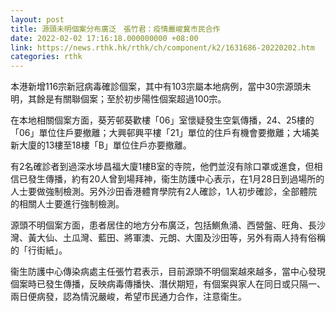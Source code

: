 ```yaml
---
layout: post
title: 源頭未明個案分布廣泛　張竹君：疫情嚴峻冀市民合作
date: 2022-02-02 17:16:18.000000000 +08:00
link: https://news.rthk.hk/rthk/ch/component/k2/1631686-20220202.htm
categories: rthk
---
```


本港新增116宗新冠病毒確診個案，其中有103宗屬本地病例，當中30宗源頭未明，其餘是有關聯個案；至於初步陽性個案超過100宗。

在本地相關個案方面，葵芳邨葵歡樓「06」室懷疑發生空氣傳播，24、25樓的「06」單位住戶要撤離；大興邨興平樓「21」單位的住戶有機會要撤離；大埔美新大廈的13樓至18樓「B」單位住戶亦要撤離。

有2名確診者到過深水埗昌福大廈1樓B室的寺院，他們並沒有除口罩或進食，但相信已發生傳播，約有20人曾到場拜神，衞生防護中心表示，在1月28日到過場所的人士要做強制檢測。另外沙田香港體育學院有2人確診，1人初步確診，全部體院的相關人士要進行強制檢測。

源頭不明個案方面，患者居住的地方分布廣泛，包括鰂魚涌、西營盤、旺角、長沙灣、黃大仙、土瓜灣、藍田、將軍澳、元朗、大圍及沙田等，另外有兩人持有俗稱的「行街紙」。

衞生防護中心傳染病處主任張竹君表示，目前源頭不明個案越來越多，當中心發現個案時已發生傳播，反映病毒傳播快、潛伏期短，有個案與家人在同日或只隔一、兩日便病發，認為情況嚴峻，希望市民通力合作，注意衛生。
